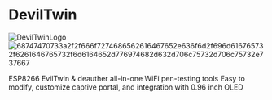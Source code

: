 # DevilTwin

![DevilTwinLogo](https://github.com/user-attachments/assets/a33fdfe6-80a0-4047-8104-9c987f20a9c7)
![68747470733a2f2f666f7274686562616467652e636f6d2f696d616765732f6261646765732f6d6164652d776974682d632d706c75732d706c75732e737667](https://github.com/user-attachments/assets/f632a9c4-060c-433f-a0f9-dce05c93ffe1)


ESP8266 EvilTwin &amp; deauther all-in-one WiFi pen-testing tools Easy to modify, customize captive portal, and integration with 0.96 inch OLED
